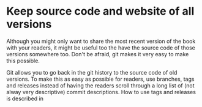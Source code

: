 # Keep source code and website of all versions

Although you might only want to share the most recent version of the book with your readers, it might be useful too the have the source code of those versions somewhere too. Don't be afraid, git makes it very easy to make this possible.

Git allows you to go back in the git history to the source code of old versions. To make this as easy as possible for readers, use branches, tags and releases instead of having the readers scroll through a long list of (not alway very descriptive) commit descriptions. How to use tags and releases is described in [](./versioning_changelog.md)